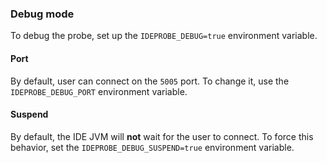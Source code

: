 ### Debug mode
To debug the probe, set up the `IDEPROBE_DEBUG=true` environment variable.

#### Port 
By default, user can connect on the `5005` port. To change it, use  the `IDEPROBE_DEBUG_PORT` environment variable.

#### Suspend
By default, the IDE JVM will **not** wait for the user to connect. To force this behavior, set the `IDEPROBE_DEBUG_SUSPEND=true` environment variable.
